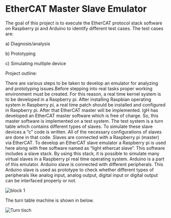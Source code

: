 # EtherCAT Master Slave Emulator

The goal of this project is to execute the EtherCAT protocol stack software on Raspberry pi and Arduino to identify different test cases. The test cases are:

a) Diagnosis/analysis

b) Prototyping

c) Simulating multiple device

Project outline:

There are various steps to be taken to develop an emulator for analyzing and prototyping issues.Before stepping into real tasks proper working environment must be created. For this reason, a real time kernel system is to be developed in a Raspberry pi. After installing Raspbian operating system in Raspberry pi, a real time patch should be installed and configured in Raspberry pi. After that EtherCAT master will be implemented. IgH has developed an EtherCAT master
software which is free of charge. So, this master software is implemented on a test system. The test system is a turn table which contains different types of slaves. To simulate these slave devices a “c” code is written. All of the necessary configurations of slaves are done in that code. Slaves are connected with a Raspberry pi (master) via EtherCAT. To develop an EtherCAT slave emulator a Raspberry pi is used here along with free software named as “light ethercat slave”. This software includes a slave stack. By using this stack, it is possible to simulate many virtual slaves in a Raspberry pi real time operating system. Arduino is a part of this emulator. Arduino slave is connected with different peripherals. This Arduino slave is used as prototype to check whether different types of peripherals like analog input, analog output, digital input or digital output can be interfaced properly or not. 

![block 1](https://user-images.githubusercontent.com/48807609/95467301-9331ab80-097d-11eb-8ba1-ac4a41c799e6.PNG)

The turn table machine is shown in below.

![Turn tisch](https://user-images.githubusercontent.com/48807609/95468115-79dd2f00-097e-11eb-8a3a-d26108aad2ec.PNG)



